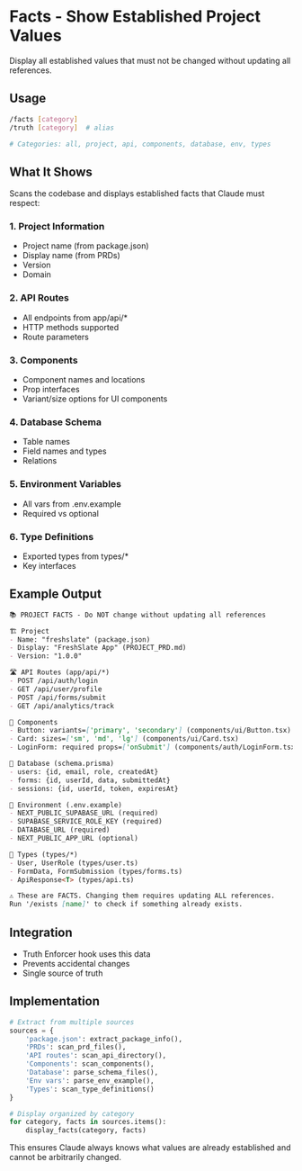# Facts - Show Established Project Values

Display all established values that must not be changed without updating all references.

## Usage

```bash
/facts [category]
/truth [category]  # alias

# Categories: all, project, api, components, database, env, types
```

## What It Shows

Scans the codebase and displays established facts that Claude must respect:

### 1. Project Information
- Project name (from package.json)
- Display name (from PRDs)
- Version
- Domain

### 2. API Routes
- All endpoints from app/api/*
- HTTP methods supported
- Route parameters

### 3. Components
- Component names and locations
- Prop interfaces
- Variant/size options for UI components

### 4. Database Schema
- Table names
- Field names and types
- Relations

### 5. Environment Variables
- All vars from .env.example
- Required vs optional

### 6. Type Definitions
- Exported types from types/*
- Key interfaces

## Example Output

```markdown
📚 PROJECT FACTS - Do NOT change without updating all references

🏗️ Project
- Name: "freshslate" (package.json)
- Display: "FreshSlate App" (PROJECT_PRD.md)
- Version: "1.0.0"

🛣️ API Routes (app/api/*)
- POST /api/auth/login
- GET /api/user/profile
- POST /api/forms/submit
- GET /api/analytics/track

🎨 Components
- Button: variants=['primary', 'secondary'] (components/ui/Button.tsx)
- Card: sizes=['sm', 'md', 'lg'] (components/ui/Card.tsx)
- LoginForm: required props=['onSubmit'] (components/auth/LoginForm.tsx)

💾 Database (schema.prisma)
- users: {id, email, role, createdAt}
- forms: {id, userId, data, submittedAt}
- sessions: {id, userId, token, expiresAt}

🔐 Environment (.env.example)
- NEXT_PUBLIC_SUPABASE_URL (required)
- SUPABASE_SERVICE_ROLE_KEY (required)
- DATABASE_URL (required)
- NEXT_PUBLIC_APP_URL (optional)

📝 Types (types/*)
- User, UserRole (types/user.ts)
- FormData, FormSubmission (types/forms.ts)
- ApiResponse<T> (types/api.ts)

⚠️ These are FACTS. Changing them requires updating ALL references.
Run '/exists [name]' to check if something already exists.
```

## Integration

- Truth Enforcer hook uses this data
- Prevents accidental changes
- Single source of truth

## Implementation

```python
# Extract from multiple sources
sources = {
    'package.json': extract_package_info(),
    'PRDs': scan_prd_files(),
    'API routes': scan_api_directory(),
    'Components': scan_components(),
    'Database': parse_schema_files(),
    'Env vars': parse_env_example(),
    'Types': scan_type_definitions()
}

# Display organized by category
for category, facts in sources.items():
    display_facts(category, facts)
```

This ensures Claude always knows what values are already established and cannot be arbitrarily changed.